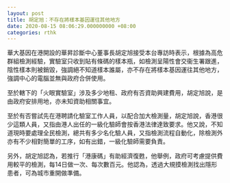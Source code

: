 ```yaml
---
layout: post
title: 胡定旭：不存在將樣本基因運往其他地方
date: 2020-08-15 08:06:29.000000000 +08:00
categories: rthk
---
```


華大基因在港開設的華昇診斷中心董事長胡定旭接受本台專訪時表示，根據為高危群組檢測經驗，實驗室只收到貼有條碼的樣本瓶，如檢測呈陽性會交衞生署跟進，陰性樣本則被銷毀，強調絕不知道樣本誰屬，亦不存在將樣本基因運往其他地方，強調中心的電腦並無與政府合併使用。

至於轄下的「火眼實驗室」涉及多少地租、政府有否資助興建費用，胡定旭說，是由政府安排用地，亦未知資助相關事宜。

至於有否嘗試先在港聘請化驗室工作人員，以配合加大檢測量，胡定旭說，香港很少這類人員，又指由港人出任的一級化驗師會按香港法律達致要求。他又說，不知道現時要處理全民檢測，總共有多少名化驗人員，又指檢測流程自動化，除檢測外亦有不少相對簡單的工序，如有出錯，一級化驗師需要負責。

另外，胡定旭認為，若推行「港康碼」有助經濟復甦，他舉例，政府可考慮提供費用較平的檢測，每14日做一次、每次數百元。他認為，透過大規摸檢測找出隱形患者，可為城市重開做準備。
